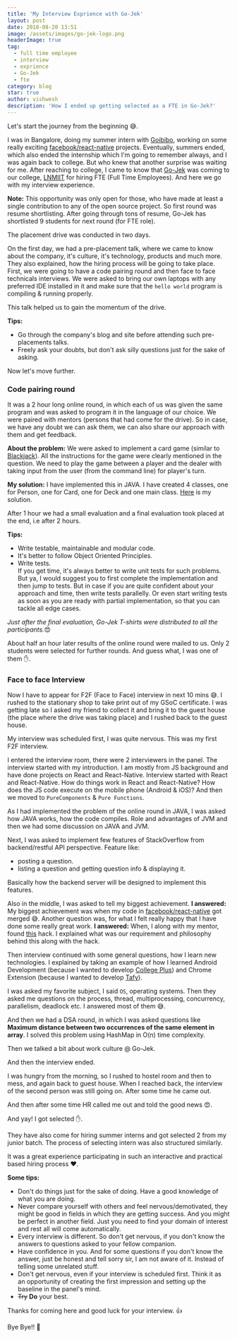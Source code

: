 ```yaml
---
title: 'My Interview Exprience with Go-Jek'
layout: post
date: 2018-08-20 13:51
image: /assets/images/go-jek-logo.png
headerImage: true
tag:
  - full time employee
  - interview
  - exprience
  - Go-Jek
  - fte
category: blog
star: true
author: vishwesh
description: 'How I ended up getting selected as a FTE in Go-Jek?'
---
```


Let's start the journey from the beginning 😅.

I was in Bangalore, doing my summer intern with [Goibibo](https://goibibo.com), working on some really exciting [facebook/react-native](https://github.com/facebook/react-native) projects. Eventually, summers ended, which also ended the internship which I'm going to remember always, and I was again back to college. But who knew that another surprise was waiting for me. After reaching to college, I came to know that [Go-Jek](https://www.go-jek.com/) was coming to our college, [LNMIIT](https://lnmiit.ac.in) for hiring FTE (Full Time Employees). And here we go with my interview experience.

**Note:** This opportunity was only open for those, who have made at least a single contribution to any of the open source project.
So first round was resume shortlisting. After going through tons of resume, Go-Jek has shortlisted 9 students for next round (for FTE role).

The placement drive was conducted in two days.

On the first day, we had a pre-placement talk, where we came to know about the company, it's culture, it's technology, products and much more. They also explained, how the hiring process will be going to take place. First, we were going to have a code pairing round and then face to face technicals interviews. We were asked to bring our own laptops with any preferred IDE installed in it and make sure that the `hello world` program is compiling & running properly.

This talk helped us to gain the momentum of the drive.

**Tips:**

- Go through the company's blog and site before attending such pre-placements talks.
- Freely ask your doubts, but don't ask silly questions just for the sake of asking.

Now let's move further.

### Code pairing round

It was a 2 hour long online round, in which each of us was given the same program and was asked to program it in the language of our choice. We were paired with mentors (persons that had come for the drive). So in case, we have any doubt we can ask them, we can also share our approach with them and get feedback.

**About the problem:** We were asked to implement a card game (similar to [Blackjack](https://en.wikipedia.org/wiki/Blackjack)). All the instructions for the game were clearly mentioned in the question. We need to play the game between a player and the dealer with taking input from the user (from the command line) for player's turn.

**My solution:** I have implemented this in JAVA. I have created 4 classes, one for Person, one for Card, one for Deck and one main class. [Here](http://bit.ly/lnmgjhc) is my solution.

After 1 hour we had a small evaluation and a final evaluation took placed at the end, i.e after 2 hours.

**Tips:**

- Write testable, maintainable and modular code.
- It's better to follow Object Oriented Principles.
- Write tests.<br>
  If you get time, it's always better to write unit tests for such problems. But ya, I would suggest you to first complete the implementation and then jump to tests.
  But in case if you are quite confident about your approach and time, then write tests parallelly. Or even start writing tests as soon as you are ready with partial implementation, so that you can tackle all edge cases.

*Just after the final evaluation, Go-Jek T-shirts were distributed to all the participants.*😍

About half an hour later results of the online round were mailed to us. Only 2 students were selected for further rounds. And guess what, I was one of them ✋.

### Face to face Interview

Now I have to appear for F2F (Face to Face) interview in next 10 mins 😅. I rushed to the stationary shop to take print out of my GSoC certificate. I was getting late so I asked my friend to collect it and bring it to the guest house (the place where the drive was taking place) and I rushed back to the guest house.

My interview was scheduled first, I was quite nervous. This was my first F2F interview.

I entered the interview room, there were 2 interviewers in the panel. The interview started with my introduction. I am mostly from JS background and have done projects on React and React-Native. Interview started with React and React-Native. How do things work in React and React-Native? How does the JS code execute on the mobile phone (Android & iOS)? And then we moved to `PureComponents` & `Pure Functions`.

As I had implemented the problem of the online round in JAVA, I was asked how JAVA works, how the code compiles. Role and advantages of JVM and then we had some discussion on JAVA and JVM.

Next, I was asked to implement few features of StackOverflow from backend/restful API perspective. Feature like:

- posting a question.
- listing a question and getting question info & displaying it.

Basically how the backend server will be designed to implement this features.

Also in the middle, I was asked to tell my biggest achievement. **I answered:** My biggest achievement was when my code in [facebook/react-native](https://github.com/facebook/react-native) got merged 😅.
Another question was, for what I felt really happy that I have done some really great work. **I answered:** When, I along with my mentor, found [this](https://github.com/zulip/zulip-mobile/commit/0d16b604bb1caf39a74797349138cd0ff6bbece9) hack. I explained what was our requirement and philosophy behind this along with the hack.

Then interview continued with some general questions, how I learn new technologies. I explained by taking an example of how I learned Android Development (because I wanted to develop [College Plus](https://jainkuniya.github.io/project-college-plus/)) and Chrome Extension (because I wanted to develop [Tafy](https://jainkuniya.github.io/tafy-find-best-time-to-leave/)).

I was asked my favorite subject, I said `OS`, operating systems. Then they asked me questions on the process, thread, multiprocessing, concurrency, parallelism, deadlock etc. I answered most of them 😅.

And then we had a DSA round, in which I was asked questions like **Maximum distance between two occurrences of the same element in array**. I solved this problem using HashMap in O(n) time complexity.

Then we talked a bit about work culture @ Go-Jek.

And then the interview ended.

I was hungry from the morning, so I rushed to hostel room and then to mess, and again back to guest house. When I reached back, the interview of the second person was still going on. After some time he came out.

And then after some time HR called me out and told the good news 😍.

And yay! I got selected ✋.

They have also come for hiring summer interns and got selected 2 from my junior batch. The process of selecting intern was also structured similarly.

It was a great experience participating in such an interactive and practical based hiring process :heart:.

**Some tips:**

- Don't do things just for the sake of doing. Have a good knowledge of what you are doing.
- Never compare yourself with others and feel nervous/demotivated, they might be good in fields in which they are getting success. And you might be perfect in another field. Just you need to find your domain of interest and rest all will come automatically.
- Every interview is different. So don't get nervous, if you don't know the answers to questions asked to your fellow companion.
- Have confidence in you. And for some questions if you don't know the answer, just be honest and tell sorry sir, I am not aware of it. Instead of telling some unrelated stuff.
- Don't get nervous, even if your interview is scheduled first. Think it as an opportunity of creating the first impression and setting up the baseline in the panel's mind.
- <del>Try</del> **Do** your best.

Thanks for coming here and good luck for your interview. 👍

Bye Bye!! 👋
